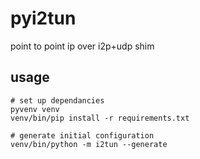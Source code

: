 # pyi2tun #

point to point ip over i2p+udp shim

## usage ##

    # set up dependancies
    pyvenv venv
    venv/bin/pip install -r requirements.txt
    
    # generate initial configuration
    venv/bin/python -m i2tun --generate
    
